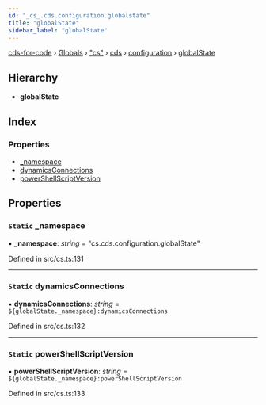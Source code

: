 ```yaml
---
id: "_cs_.cds.configuration.globalstate"
title: "globalState"
sidebar_label: "globalState"
---
```


[cds-for-code](../index.md) › [Globals](../globals.md) › ["cs"](../modules/_cs_.md) › [cds](../modules/_cs_.cds.md) › [configuration](../modules/_cs_.cds.configuration.md) › [globalState](_cs_.cds.configuration.globalstate.md)

## Hierarchy

* **globalState**

## Index

### Properties

* [_namespace](_cs_.cds.configuration.globalstate.md#static-_namespace)
* [dynamicsConnections](_cs_.cds.configuration.globalstate.md#static-dynamicsconnections)
* [powerShellScriptVersion](_cs_.cds.configuration.globalstate.md#static-powershellscriptversion)

## Properties

### `Static` _namespace

▪ **_namespace**: *string* = "cs.cds.configuration.globalState"

Defined in src/cs.ts:131

___

### `Static` dynamicsConnections

▪ **dynamicsConnections**: *string* = `${globalState._namespace}:dynamicsConnections`

Defined in src/cs.ts:132

___

### `Static` powerShellScriptVersion

▪ **powerShellScriptVersion**: *string* = `${globalState._namespace}:powerShellScriptVersion`

Defined in src/cs.ts:133
